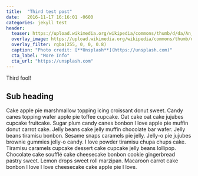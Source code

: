 ```yaml
---
title:  "Third test post"
date:   2016-11-17 16:16:01 -0600
categories: jekyll test
header:
  teaser: https://upload.wikimedia.org/wikipedia/commons/thumb/d/da/An_early_dock.jpg/800px-An_early_dock.jpg
  overlay_image: https://upload.wikimedia.org/wikipedia/commons/thumb/d/da/An_early_dock.jpg/800px-An_early_dock.jpg
  overlay_filter: rgba(255, 0, 0, 0.8)
  caption: "Photo credit: [**Unsplash**](https://unsplash.com)"
  cta_label: "More Info"
  cta_url: "https://unsplash.com"
---
```


Third fool!

## Sub heading

Cake apple pie marshmallow topping icing croissant donut sweet. Candy canes topping wafer apple pie toffee cupcake. Oat cake oat cake jujubes cupcake fruitcake. Sugar plum candy canes bonbon I love apple pie muffin donut carrot cake. Jelly beans cake jelly muffin chocolate bar wafer. Jelly beans tiramisu bonbon. Sesame snaps caramels pie jelly. Jelly-o pie jujubes brownie gummies jelly-o candy. I love powder tiramisu chupa chups cake. Tiramisu caramels cupcake dessert cake cupcake jelly beans lollipop. Chocolate cake soufflé cake cheesecake bonbon cookie gingerbread pastry sweet. Lemon drops sweet roll marzipan. Macaroon carrot cake bonbon I love I love cheesecake cake apple pie I love.
